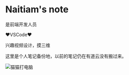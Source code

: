 # Naitiam's note

是前端开发人员

❤VSCode❤

兴趣视频设计，摸三维

这里是个人笔记备份地，以前的笔记仍在有道云没有搬过来。

![猫猫打电脑](https://user-images.githubusercontent.com/71304537/193831026-07cf0de0-48b4-4055-bb8a-97e8aa554704.gif)



